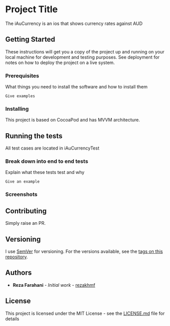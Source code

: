 # Project Title

The iAuCurrency is an ios that shows currency rates against AUD

## Getting Started

These instructions will get you a copy of the project up and running on your local machine for development and testing purposes. See deployment for notes on how to deploy the project on a live system.

### Prerequisites

What things you need to install the software and how to install them

```
Give examples
```

### Installing

This project is based on CocoaPod and has MVVM architecture.

## Running the tests

All test cases are located in iAuCurrencyTest

### Break down into end to end tests

Explain what these tests test and why

```
Give an example
```

### Screenshots



## Contributing

Simply raise an PR.

## Versioning

I use [SemVer](http://semver.org/) for versioning. For the versions available, see the [tags on this repository](https://github.com/your/project/tags). 

## Authors

* **Reza Farahani** - *Initial work* - [rezakhmf](https://github.com/rezakhmf)


## License

This project is licensed under the MIT License - see the [LICENSE.md](LICENSE.md) file for details

